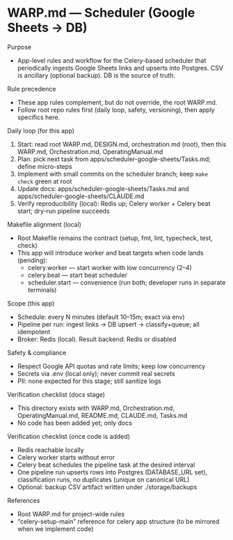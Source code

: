 # WARP.md — Scheduler (Google Sheets → DB)

Purpose
- App-level rules and workflow for the Celery-based scheduler that periodically ingests Google Sheets links and upserts into Postgres. CSV is ancillary (optional backup). DB is the source of truth.

Rule precedence
- These app rules complement, but do not override, the root WARP.md.
- Follow root repo rules first (daily loop, safety, versioning), then apply specifics here.

Daily loop (for this app)
1) Start: read root WARP.md, DESIGN.md, orchestration.md (root), then this WARP.md, Orchestration.md, OperatingManual.md
2) Plan: pick next task from apps/scheduler-google-sheets/Tasks.md; define micro-steps
3) Implement with small commits on the scheduler branch; keep `make check` green at root
4) Update docs: apps/scheduler-google-sheets/Tasks.md and apps/scheduler-google-sheets/CLAUDE.md
5) Verify reproducibility (local): Redis up; Celery worker + Celery beat start; dry-run pipeline succeeds

Makefile alignment (local)
- Root Makefile remains the contract (setup, fmt, lint, typecheck, test, check)
- This app will introduce worker and beat targets when code lands (pending):
  - celery.worker — start worker with low concurrency (2–4)
  - celery.beat — start beat scheduler
  - scheduler.start — convenience (run both; developer runs in separate terminals)

Scope (this app)
- Schedule: every N minutes (default 10–15m; exact via env)
- Pipeline per run: ingest links → DB upsert → classify+queue; all idempotent
- Broker: Redis (local). Result backend: Redis or disabled

Safety & compliance
- Respect Google API quotas and rate limits; keep low concurrency
- Secrets via .env (local only); never commit real secrets
- PII: none expected for this stage; still sanitize logs

Verification checklist (docs stage)
- This directory exists with WARP.md, Orchestration.md, OperatingManual.md, README.md, CLAUDE.md, Tasks.md
- No code has been added yet; only docs

Verification checklist (once code is added)
- Redis reachable locally
- Celery worker starts without error
- Celery beat schedules the pipeline task at the desired interval
- One pipeline run upserts rows into Postgres (DATABASE_URL set), classification runs, no duplicates (unique on canonical URL)
- Optional: backup CSV artifact written under ./storage/backups

References
- Root WARP.md for project-wide rules
- “celery-setup-main” reference for celery app structure (to be mirrored when we implement code)

